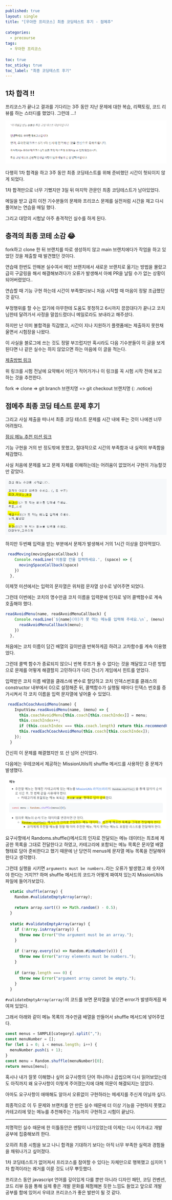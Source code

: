 ```yaml
---
published: true
layout: single
title: "[우아한 프리코스] 최종 코딩테스트 후기 - 점메추"

categories:
  - precourse
tags:
  - 우아한 프리코스

toc: true
toc_sticky: true
toc_label: "최종 코딩테스트 후기"
---
```


## 1차 합격 !!

프리코스가 끝나고 결과를 기다리는 3주 동안 지난 문제에 대한 복습, 리팩토링, 코드 리뷰를 하는 스터디를 했었다. 그런데 ...!

![Untitled](/assets/images/precourse-16.png)

다행히 1차 합격을 하고 3주 동안 최종 코딩테스트를 위해 준비했던 시간이 헛되이지 않게 되었다.

1차 합격만으로 너무 기뻤지만 3일 뒤 마지막 관문인 최종 코딩테스트가 남아있었다.

메일을 받고 급히 이전 기수분들의 문제와 프리코스 문제를 실전처럼 시간을 재고 다시 풀어보는 연습을 매일 했다.

그리고 대망의 시험날 아주 충격적인 실수를 하게 된다.

## 충격의 최종 코테 소감 😂

fork하고 clone 한 뒤 브랜치를 따로 생성하지 않고 main 브랜치에다가 작업을 하고 있었던 것을 제출할 때 발견했던 것이다.

연습때 한번도 안해본 실수여서 메인 브랜치에서 새로운 브랜치로 옮기는 방법을 몰랐고 급히 구글링을 해서 해결해보려다가 오류가 발생해서 아예 PR을 날릴 수가 없는 상황이 되어버렸었다..

연습할 때 기능 구현 하는데 시간이 부족했다보니 처음 시작할 때 마음이 정말 조급했던 것 같다.

부정행위를 할 수는 없기에 아무한테 도움도 못청하고 6시까지 끙끙대다가 끝나고 코치님한테 달려가서 사정을 말씁드렸더니 메일로라도 보내라고 해주셨다.

하지만 난 이미 불합격을 직감했고, 시간이 지나 지원하기 플랫폼에는 제출하지 못한채 울면서 시험장을 나왔다.

이 사실을 블로그에 쓰는 것도 정말 부끄럽지만 혹시라도 다음 기수분들이 이 글을 보게 된다면 나 같은 실수는 하지 않았으면 하는 마음에 이 글을 적는다.

[제출방법 링크](https://github.com/woowacourse/woowacourse-docs/tree/main/precourse)

위 링크를 시험 전날에 요약해서 어딘가 적어가거나 이 링크를 꼭 시험 시작 전에 보고 하는 것을 추천한다.

fork => clone => git branch 브랜치명 => git checkout 브랜치명
{: .notice}

## 점메추 최종 코딩 테스트 문제 후기

그리고 사실 제출을 떠나서 최종 코딩 테스트 문제를 시간 내에 푸는 것이 나에겐 너무 어려웠다.

[점심 메뉴 추천 미션 링크](https://github.com/woowacourse-precourse/javascript-menu)

기능 구현을 거의 반 정도밖에 못했고, 절대적으로 시간의 부족함과 내 실력의 부족함을 체감했다.

사실 처음에 문제를 보고 문제 자체를 이해하는데는 어려움이 없었어서 구현이 가능할것만 같았다.

![untitled](/assets/images/precourse-18.png)

하지만 두번째 입력을 받는 부분에서 문제가 발생해서 거의 1시간 이상을 잡아먹었다.

```javascript
 readMoving(movingSpaceCallback) {
    Console.readLine('이동할 칸을 입력하세요.', (space) => {
      movingSpaceCallback(space)
    })
  },
```

이제껏 미션에서는 입력의 문자열은 위처럼 문자열 상수로 넣어주면 되었다.

그런데 이번에는 코치의 명수만큼 코치 이름을 입력문에 인자로 넣어 콜백함수로 계속 호출해야 했다.

```javascript
readAvoidMenu(name, readAvoidMenuCallback) {
    Console.readLine(`${name}(이)가 못 먹는 메뉴를 입력해 주세요.\n`, (menu) => {
      readAvoidMenuCallback(menu);
    })
  },
```

처음에는 코치 이름이 담긴 배열의 길이만큼 반복하게끔 하려고 고차함수를 계속 이용했었다.

그런데 콜백 함수가 종료되지 않으니 반복 루프가 돌 수 없다는 것을 깨달았고 다른 방법으로 문제를 어떻게 해결할지 고민하다가 다리 건너기 게임에서 힌트를 얻었다.

입력받은 코치 이름 배열을 클래스에 변수로 할당하고 코치 인덱스번호를 클래스의 constructor 내부에서 0으로 설정해준 뒤, 콜백함수가 실행될 때마다 인덱스 번호를 증가시켜서 각 코치 이름을 입력 문자열에 넣어줄 수 있었다.

```javascript
 readEachCoachAvoidMenu(name) {
    InputView.readAvoidMenu(name, (menu) => {
      this.coachAvoidMenu[this.coach[this.coachIndex]] = menu;
      this.coachIndex++;
      if (this.coachIndex === this.coach.length) return this.recommendCategory();
      this.readEachCoachAvoidMenu(this.coach[this.coachIndex]);
    });
  }
```

간신히 이 문제를 해결했지만 또 산 넘어 산이었다.

다음에는 우테코에서 제공하는 MissionUtils의 shuffle 메서드를 사용하던 중 문제가 발생했다.

![untitled](/assets/images/precourse-19.png)

요구사항에서 Randoms.shuffle()메서드의 인자로 전달되는 메뉴 데이터는 최초에 제공한 목록을 그대로 전달한다고 하였고, 카테고리에 포함되는 메뉴 목록은 문자열 배열 형태로 담아 준비한다고 했기 때문에 난 당연히 menus에 문자열 메뉴 목록을 전달해야 한다고 생각했다.

그런데 실행을 시키면 `arguments must be numbers.`라는 오류가 발생했고 왜 숫자여야 한다는 거지?!? 하며 shuffle 메서드의 코드가 어떻게 짜여져 있는지 MissionUtils 파일에 들어가보았다.

```javascript
  static shuffle(array) {
    Random.#validateEmptyArray(array);

    return array.sort(() => Math.random() - 0.5);
  }

  static #validateEmptyArray(array) {
    if (!Array.isArray(array)) {
      throw new Error("the argument must be an array.");
    }

    if (!array.every((v) => Random.#isNumber(v))) {
      throw new Error("array elements must be numbers.");
    }

    if (array.length === 0) {
      throw new Error("argument array cannot be empty.");
    }
  }
```

`#validateEmptyArray(array)`의 코드를 보면 문자열을 넣으면 error가 발생하게끔 짜여져 있었다.

그래서 아래와 같이 메뉴 목록의 개수만큼 배열을 만들어서 shuffle 메서드에 넣어주었다.

```javascript
const menus = SAMPLE[category].split(",");
const menuNumber = [];
for (let i = 0; i < menus.length; i++) {
  menuNumber.push(i + 1);
}
const menu = Random.shuffle(menuNumber)[0];
return menus[menu];
```
혹시나 내가 잘못 이해했나 싶어 요구사항의 단어 하나하나 곱씹으며 다시 읽어보았는데도 아직까지 왜 요구사항이 이렇게 주어졌는지에 대해 의문이 해결되지는 않았다.

아마도 요구사항이 애매해도 알아서 오류없이 구현하라는 메세지를 주신게 아닐까 싶다.

최종적으로 이 두 문제와 브랜치를 안 만든 실수 때문에 더 이상 기능을 구현하지 못했고 카테고리에 맞는 메뉴를 추천해주는 기능까지 구현하고 시험이 끝났다.

---

치명적인 실수 때문에 한 이틀동안은 멘탈이 나가있었는데 이제는 다시 이겨내고 개발 공부에 집중해보려 한다.

오히려 최종 시험을 보고 나니 합격을 기대하기 보다는 아직 너무 부족한 실력과 경험들을 채워나가고 싶어졌다.

1차 코딩테스트가 없어져서 프리코스를 참여할 수 있다는 자체만으로 행복했고 심지어 1차 합격이라는 쾌거를 이룬 것도 너무 뿌듯했다.

프리코스 동안 javascript 언어를 깊이있게 다룰 뿐만 아니라 디자인 패턴, 코딩 컨벤션, 코드 리뷰 등을 통해 실제 좋은 개발 문화를 체험해본 듯한 느낌도 들었고 앞으로 개발 공부를 함에 있어서 우테코 프리코스가 좋은 발판이 될 것 같다.
